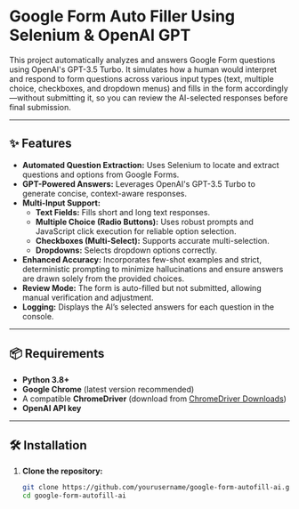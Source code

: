 # Google Form Auto Filler Using Selenium & OpenAI GPT

This project automatically analyzes and answers Google Form questions using OpenAI's GPT-3.5 Turbo. It simulates how a human would interpret and respond to form questions across various input types (text, multiple choice, checkboxes, and dropdown menus) and fills in the form accordingly—without submitting it, so you can review the AI-selected responses before final submission.

---

## ✨ Features

- **Automated Question Extraction:** Uses Selenium to locate and extract questions and options from Google Forms.
- **GPT-Powered Answers:** Leverages OpenAI's GPT-3.5 Turbo to generate concise, context-aware responses.
- **Multi-Input Support:**  
  - **Text Fields:** Fills short and long text responses.  
  - **Multiple Choice (Radio Buttons):** Uses robust prompts and JavaScript click execution for reliable option selection.  
  - **Checkboxes (Multi-Select):** Supports accurate multi-selection.  
  - **Dropdowns:** Selects dropdown options correctly.
- **Enhanced Accuracy:** Incorporates few-shot examples and strict, deterministic prompting to minimize hallucinations and ensure answers are drawn solely from the provided choices.
- **Review Mode:** The form is auto-filled but not submitted, allowing manual verification and adjustment.
- **Logging:** Displays the AI’s selected answers for each question in the console.

---

## 📦 Requirements

- **Python 3.8+**
- **Google Chrome** (latest version recommended)
- A compatible **ChromeDriver** (download from [ChromeDriver Downloads](https://chromedriver.chromium.org/downloads))
- **OpenAI API key**

---

## 🛠️ Installation

1. **Clone the repository:**

   ```bash
   git clone https://github.com/yourusername/google-form-autofill-ai.git
   cd google-form-autofill-ai
